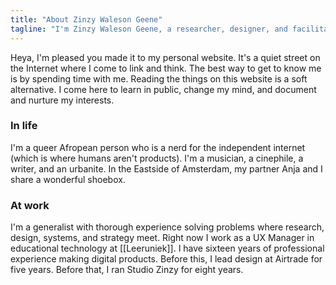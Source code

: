 ```yaml
---
title: "About Zinzy Waleson Geene"
tagline: "I'm Zinzy Waleson Geene, a researcher, designer, and facilitator from the Netherlands."
---
```

Heya, I'm pleased you made it to my personal website. It's a quiet street on the Internet where I come to link and think. The best way to get to know me is by spending time with me. Reading the things on this website is a soft alternative. I come here to learn in public, change my mind, and document and nurture my interests.

### In life
I'm a queer Afropean person who is a nerd for the independent internet (which is where humans aren't products). I'm a musician, a cinephile, a writer, and an urbanite. In the Eastside of Amsterdam, my partner Anja and I share a wonderful shoebox. 

### At work
I'm a generalist with thorough experience solving problems where research, design, systems, and strategy meet. Right now I work as a UX Manager in educational technology at [[Leeruniek]]. I have sixteen years of professional experience making digital products. Before this, I lead design at Airtrade for five years. Before that, I ran Studio Zinzy for eight years.